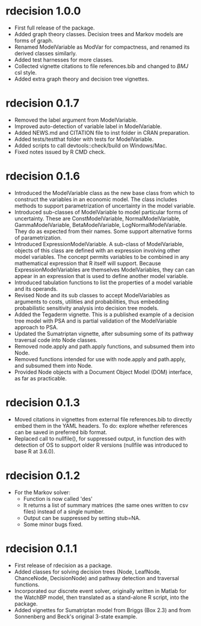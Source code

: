 # rdecision 1.0.0

* First full release of the package.
* Added graph theory classes. Decision trees and Markov models are
  forms of graph.
* Renamed ModelVariable as ModVar for compactness, and renamed its derived
  classes similarly.
* Added test harnesses for more classes.
* Collected vignette citations to file references.bib and changed 
  to *BMJ* csl style.
* Added extra graph theory and decision tree vignettes.  
  
# rdecision 0.1.7

* Removed the label argument from ModelVariable. 
* Improved auto-detection of variable label in ModelVariable.
* Added NEWS.md and CITATION file to inst folder in CRAN preparation.
* Added tests/testthat folder with tests for ModelVariable.
* Added scripts to call devtools::check/build on Windows/Mac.
* Fixed notes issued by R CMD check.

# rdecision 0.1.6

* Introduced the ModelVariable class as the new base class from which to 
  construct the variables in an economic model. The class includes
  methods to support parametrization of uncertainty in the model variable.
* Introduced sub-classes of ModelVariable to model particular forms
  of uncertainty. These are ConstModelVariable, NormalModelVariable,
  GammaModelVariable, BetaModelVariable, LogNormalModelVariable. They
  do as expected from their names. Some support alternative forms
  of parametrization.
* Introduced ExpressionModelVariable. A sub-class of ModelVariable, objects
  of this class are defined with an expression involving other model 
  variables. The concept permits variables to be combined in any mathematical
  expression that R itself will support. Because ExpressionModelVariables are
  themselves ModelVariables, they can can appear in an expression that 
  is used to define another model variable.
* Introduced tabulation functions to list the properties of a model variable
  and its operands.
* Revised Node and its sub classes to accept ModelVariables as arguments
  to costs, utilities and probabilities, thus embedding probabilistic
  sensitivity analysis into decision tree models.
* Added the Tegaderm vignette. This is a published example of a decision tree
  model with PSA and is partial validation of the ModelVariable approach
  to PSA.
* Updated the Sumatriptan vignette, after subsuming some of its pathway
  traversal code into Node classes.
* Removed node.apply and path.apply functions, and subsumed them into Node.
* Removed functions intended for use with node.apply and path.apply, and
  subsumed them into Node.
* Provided Node objects with a Document Object Model (DOM) interface, as
  far as practicable.
  
# rdecision 0.1.3

* Moved citations in vignettes from external file references.bib to directly
  embed them in the YAML headers. To do: explore whether references can be
  saved in preferred bib format.
* Replaced call to nullfile(), for suppressed output, in function des with
  detection of OS to support older R versions (nullfile was introduced to
  base R at 3.6.0).

# rdecision 0.1.2

* For the Markov solver:
    * Function is now called 'des'
    * It returns a list of summary matrices (the same ones written to csv files) 
      instead of a single number.
    * Output can be suppressed by setting stub=NA.
    * Some minor bugs fixed.
    
# rdecision 0.1.1

* First release of rdecision as a package.
* Added classes for solving decision trees (Node, LeafNode, ChanceNode,
  DecisionNode) and pathway detection and traversal functions.
* Incorporated our discrete event solver, originally written in Matlab
  for the WatchBP model, then translated as a stand-alone R script, into
  the package.
* Added vignettes for Sumatriptan model from Briggs (Box 2.3) and
  from Sonnenberg and Beck's original 3-state example.
